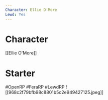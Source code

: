 ```yaml
---
Character: Ellie O'More
Lewd: Yes
---
```

# Character
[[Ellie O'More]]

# Starter


#OpenRP #FeraRP #LewdRP
![[968c2f79bfb98c8801b5c2e949427125.jpeg]]